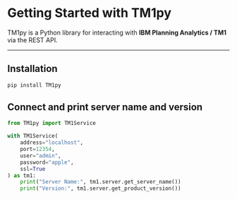 # Getting Started with TM1py

TM1py is a Python library for interacting with **IBM Planning Analytics / TM1** via the REST API.

---

## Installation

```bash
pip install TM1py
```

## Connect and print server name and version

```python
from TM1py import TM1Service

with TM1Service(
    address="localhost",
    port=12354,
    user="admin",
    password="apple",
    ssl=True
) as tm1:
    print("Server Name:", tm1.server.get_server_name())
    print("Version:", tm1.server.get_product_version())
```
